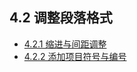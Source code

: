 ## 4.2  调整段落格式

- [4.2.1  缩进与间距调整](chapter4/chapter4-2-1.md)	
- [4.2.2  添加项目符号与编号](chapter4/chapter4-2-2.md)	

